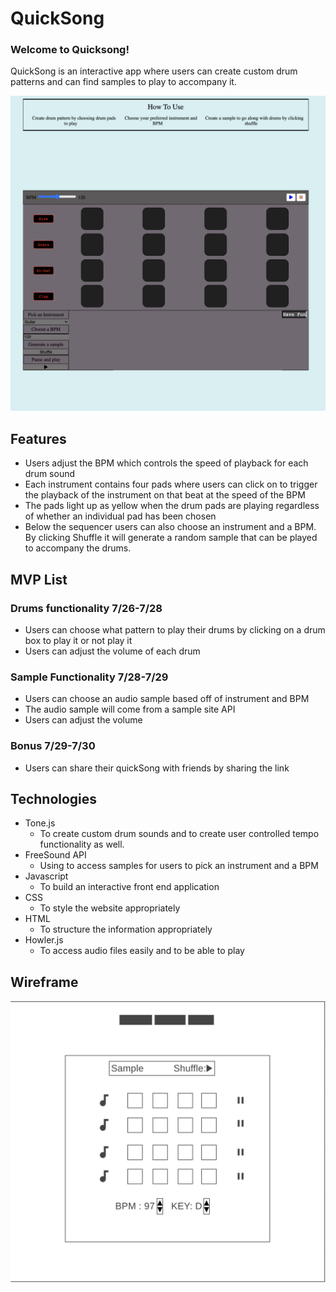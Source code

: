# QuickSong

### Welcome to Quicksong!

QuickSong is an interactive app where users can create custom drum patterns and can find samples to play to accompany it.

<img src="drumSequencerPhoto.png" alt="">

## Features
- Users adjust the BPM which controls the speed of playback for each drum sound
- Each instrument contains four pads where users can click on to trigger the playback of the instrument on that beat at the speed of the BPM
- The pads light up as yellow when the drum pads are playing regardless of whether an individual pad has been chosen
- Below the sequencer users can also choose an instrument and a BPM. By clicking Shuffle it will generate a random sample that can be played to accompany the drums.

## MVP List

### Drums functionality 7/26-7/28

- Users can choose what pattern to play their drums by clicking on a drum box to play it or not play it
- Users can adjust the volume of each drum

### Sample Functionality 7/28-7/29

- Users can choose an audio sample based off of instrument and BPM
- The audio sample will come from a sample site API
- Users can adjust the volume

### Bonus 7/29-7/30

- Users can share their quickSong with friends by sharing the link

## Technologies

- Tone.js
  - To create custom drum sounds and to create user controlled tempo functionality as well.
- FreeSound API
  - Using to access samples for users to pick an instrument and a BPM
- Javascript
  - To build an interactive front end application
- CSS
  - To style the website appropriately
- HTML
  - To structure the information appropriately
- Howler.js
  - To access audio files easily and to be able to play

## Wireframe

<img src="wireframe.png" alt="">
